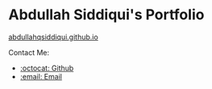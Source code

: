 # Abdullah Siddiqui's Portfolio

<a href="https://abdullahqsiddiqui.tech">abdullahqsiddiqui.github.io</a>

<p>Contact Me:</p>
<ul>
  <li><a href="https://github.com/abdullah20401">:octocat: Github</a></li>
  <li><a href="mailto://abdullahqsiddiqui@gmail.com">:email: Email</a></li>
</ul>
